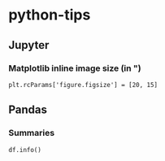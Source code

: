 # python-tips

## Jupyter
### Matplotlib inline image size (in ")
```plt.rcParams['figure.figsize'] = [20, 15]```

## Pandas
### Summaries
```
df.info()
```
